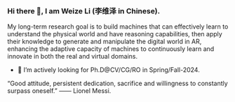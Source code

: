 ### Hi there 👋, I am Weize Li (李维泽 in Chinese).

  My long-term research goal is to build machines that can effectively learn to understand the physical world and have reasoning capabilities, then apply their knowledge to generate and manipulate the digital world in AR, enhancing the adaptive capacity of machines to continuously learn and innovate in both the real and virtual domains.

- 🤔 I’m actively looking for Ph.D@CV/CG/RO in Spring/Fall-2024. 
  
“Good attitude, persistent dedication, sacrifice and willingness to constantly surpass oneself.” —— Lionel Messi.
